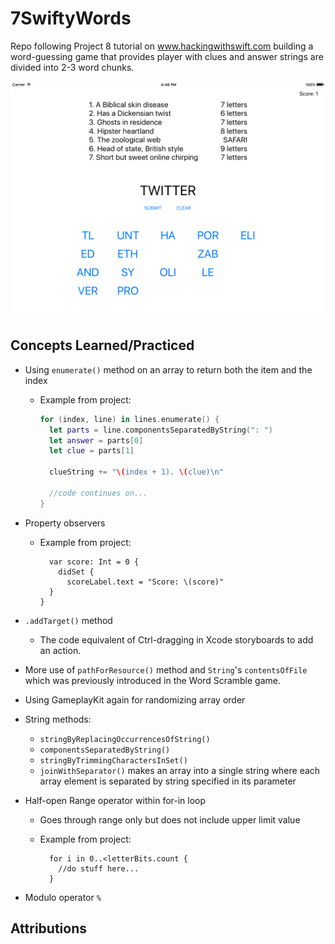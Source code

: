 # 7SwiftyWords
Repo following Project 8 tutorial on www.hackingwithswift.com building a word-guessing game that provides player with clues and answer strings are divided into 2-3 word chunks.

![App Screenshot](AppScreenshot.png)

## Concepts Learned/Practiced
* Using ```enumerate()``` method on an array to return both the item and the index
  * Example from project:
    ```swift
    for (index, line) in lines.enumerate() {
      let parts = line.componentsSeparatedByString(": ")
      let answer = parts[0]
      let clue = parts[1]

      clueString += "\(index + 1). \(clue)\n"

      //code continues on...
    }
    ```  
* Property observers
  * Example from project:

    ```
      var score: Int = 0 {
        didSet {
          scoreLabel.text = "Score: \(score)"
      }
    }
    ```
    
* ```.addTarget()``` method
  * The code equivalent of Ctrl-dragging in Xcode storyboards to add an action.
* More use of ```pathForResource()``` method and ```String```'s ```contentsOfFile``` which was previously introduced in the Word Scramble game.
* Using GameplayKit again for randomizing array order
* String methods:
  * ```stringByReplacingOccurrencesOfString()```
  * ```componentsSeparatedByString()```
  * ```stringByTrimmingCharactersInSet()```
  * ```joinWithSeparator()``` makes an array into a single string where each array element is separated by string specified in its parameter
* Half-open Range operator within for-in loop
  * Goes through range only but does not include upper limit value
  * Example from project:

    ```
      for i in 0..<letterBits.count {
        //do stuff here...
      }
    ```

* Modulo operator ```%```

## Attributions
[](https://www.hackingwithswift.com/read/8/overview)
